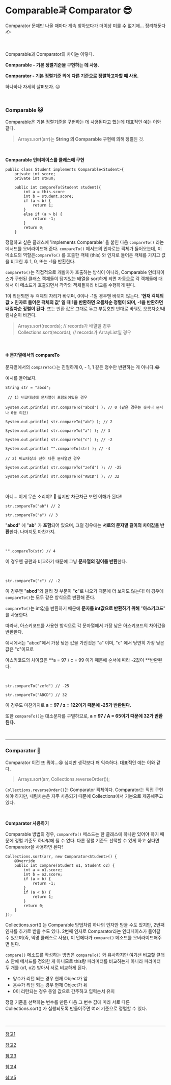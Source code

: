# Comparable과 Comparator 😎

Comparator 문제만 나올 때마다 계속 찾아보다가 더이상 미룰 수 없기에... 정리해둔다✍

<br>

Comparable과 Comparator의 차이는 이렇다.

**Comparable - 기본 정렬기준을 구현하는 데 사용.**

**Comparator - 기본 정렬기준 외에 다른 기준으로 정렬하고자할 때 사용.** 

하나하나 자세히 살펴보자. 😉

<br>

### Comparable 🐱

Comparable은 기본 정렬기준을 구현하는 데 사용된다고 했는데 대표적인 예는 이와 같다.

>  Arrays.sort(arr)는 **String 의 Comparable 구현에 의해 정렬**된 것.

<br>

**Comparable 인터페이스를 클래스에 구현**

```
public class Student implements Comparable<Student>{
    private int score;
    private int stNum;

    public int compareTo(Student student){
        int a = this.score
        int b = student.score;
        if (a < b) {
            return 1;
        }
        else if (a > b) {
       		return -1;
        } 
        return 0;
    }
```

정렬하고 싶은 클래스에 'implements Comparable<ClassName>' 을 붙인 다음 `compareTo()` 라는 메서드를 오버라이드해 준다. `compareTo()` 메서드의 인자로는 객체가 들어오는데, 이 메소드의 역할은`compareTo()` 를 호출한 객체 (this) 와 인자로 들어온 객체를 가지고 값을 비교한 후 1, 0, 또는 -1을 반환한다.

`compareTo()`는 직접적으로 개발자가 호출하는 방식이 아니라, Comparable 인터페이스가 구현된 클래스 객체들이 담겨있는 배열을 sort하게 되면 자동으로 각 객체들에 대해서 이 메소드가 호출되면서 각각의 객체들끼리 비교를 수행하게 된다.

1이 리턴되면 두 객체의 자리가 바뀌며, 0이나 -1일 경우엔 바뀌지 않는다. '**현재 객체의 값 > 인자로 들어온 객체의 값' 일 때 1을 반환하면 오름차순 정렬이 되며, -1을 반환하면 내림차순 정렬이 된다.** 또는 반환 값은 그대로 두고 부등호만 반대로 바꿔도 오름차순/내림차순이 바뀐다.

> Arrays.sort(records); // records가 배열일 경우
> Collections.sort(records); // records가 ArrayList일 경우

<br>

#### ➕ 문자열에서의 compareTo

문자열에서의 `compareTo()`는 친절하게 0, - 1, 1 같은 정수만 반환하는 게 아니다.😂

예시를 들어보자.

```
String str = "abcd";

 // 1) 비교대상에 문자열이 포함되어있을 경우

System.out.println( str.compareTo("abcd") ); // 0 (같은 경우는 숫자나 문자나 0을 리턴)

System.out.println( str.compareTo("ab") ); // 2

System.out.println( str.compareTo("a") ); // 3

System.out.println( str.compareTo("c") ); // -2    

System.out.println( "".compareTo(str) ); // -4 

// 2) 비교대상과 전혀 다른 문자열인 경우

System.out.println( str.compareTo("zefd") ); // -25

System.out.println( str.compareTo("ABCD") ); // 32
```

<br>

아니... 이게 무슨 소리야? 🤯 싶지만 차근차근 보면 이해가 된다‼

```
str.compareTo("ab") // 2

str.compareTo("a") // 3
```

"**abcd**" 에 "**ab**" 가 **포함**되어 있으며, 그럴 경우에는 **서로의 문자열 길이의 차이값을 반환**한다. 나머지도 마찬가지.

<br>

```
"".compareTo(str) // 4
```

이 경우엔 공란과 비교하기 때문에 그냥 **문자열의 길이를 반환**한다.

<br>

```
str.compareTo("c") // -2
```

이 경우엔 "**abcd**"와 달리 첫 부분이 "**c**"로 나오기 때문에 더 보지도 않는다! 이 경우에 `compareTo()`는 모두 같은 방식으로 반환해 준다.

`compareTo()`는 int값을 반환하기 때문에 **문자를 int값으로 반환하기 위해** "**아스키코드**" 를 사용한다. 

따라서, 아스키코드를 사용한 방식으로 각 문자열에서 가장 낮은 아스키코드의 차이값을 반환한다.

예시에서는 "abcd"에서 가장 낮은 값을 가진것은 "a" 이며, "c" 에서 당연히 가장 낮은 값은 "c"이므로

아스키코드의 차이값은 **a = 97 / c = 99 이기 때문에 순서에 따라 -2값이 **반환된다.

<br>

```
str.compareTo("zefd") // -25

str.compareTo("ABCD") // 32
```

이 경우도 마찬가지로 **a = 97 / z = 122이기 때문에 -25가 반환된다.** 

또한 `compareTo()`는 대소문자를 구별하므로, **a = 97 / A = 65이기 때문에 32가 반환된다.**

<br>

<hr>

### Comparator 🐶

Comparator 이건 또 뭐야...😫 싶지만 생각보다 꽤 익숙하다. 대표적인 예는 이와 같다.

> Arrays.sort(arr, Collections.reverseOrder());

`Collections.reverseOrder()`는 Comparator 객체이다. Comparator는 직접 구현해야 하지만, 내림차순은 자주 사용되기 때문에 Collections에서 기본으로 제공해주고 있다.

<br>

**Comparator 사용하기**

Comparable 방법의 경우,  `compareTo()`  메소드는 한 클래스에 하나만 있어야 하기 때문에 정렬 기준도 하나밖에 될 수 없다. 다른 정렬 기준도 선택할 수 있게 하고 싶다면 Comparator을 사용하면 된다!

```
Collections.sort(arr, new Comparator<Student>() {
	@Override
	public int compare(Student o1, Student o2) {
		int a = o1.score;
		int b = o2.score;
		if (a > b) {
			return -1;
		}
		if (a < b) {
			return 1;
		}
		return 0;	
	}
});
```

Collections.sort() 는 Comparable 방법처럼 하나의 인자만 받을 수도 있지만, 2번째 인자를 추가로 받을 수도 있다. 2번째 인자로 Comparator라는 인터페이스가 들어갈 수 있으며(즉, 익명 클래스로 사용), 이 안에다가 `compare()`  메소드를 오버라이드해주면 된다.

`compare()`  메소드를 작성하는 방법은 `compareTo()` 와 유사하지만 여기선 비교할 클래스 안에 메서드를 정의한 게 아니므로 this랑 파라미터를 비교하는게 아니라 파라미터 두 개를 (o1, o2) 받아서 서로 비교하게 된다.

+ 양수가 리턴 되는 경우 현재 Object가 앞
+ 음수가 리턴 되는 경우 현재 Object가 뒤
+ 0이 리턴되는 경우 동일 값으로 간주하고 입력순서 유지

정렬 기준을 선택하는 변수를 만든 다음 그 변수 값에 따라 서로 다른 Collections.sort() 가 실행되도록 만들어주면 여러 기준으로 정렬할 수 있다.

<br>

<hr>

[참고1](https://gsmesie692.tistory.com/165)

[참고2](https://cwondev.tistory.com/15)

[참고3](https://gmlwjd9405.github.io/2018/09/06/java-comparable-and-comparator.html)

[참고4](https://codechacha.com/ko/java-sorting-array/)

[참고5](https://mine-it-record.tistory.com/133)